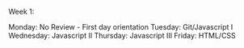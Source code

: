 Week 1:

Monday: No Review - First day orientation
Tuesday: Git/Javascript I
Wednesday: Javascript II
Thursday: Javascript III
Friday: HTML/CSS
